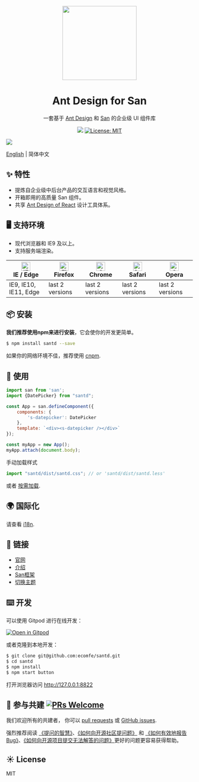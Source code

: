 <p align="center">
  <a href="https://ecomfe.github.com/santd">
    <img width="200" src="https://b.bdstatic.com/searchbox/image/gcp/20191202/2915011424.png">
  </a>
</p>

<h1 align="center">Ant Design for San</h1>

<div align="center">
一套基于 <a href="https://ant.design/">Ant Design</a> 和 <a href="https://baidu.github.io/san/">San</a> 的企业级 UI 组件库

[![](https://flat.badgen.net/npm/v/santd?icon=npm)](https://www.npmjs.com/package/santd) [![License: MIT](https://img.shields.io/badge/License-MIT-yellow.svg)](https://opensource.org/licenses/MIT)
</div>

[![](https://cdn-images-1.medium.com/max/2000/1*NIlj0-TdLMbo_hzSBP8tmg.png)](http://ecomfe.github.io/santd)

[English](./README.md) | 简体中文

## ✨ 特性

- 提炼自企业级中后台产品的交互语言和视觉风格。
- 开箱即用的高质量 San 组件。
- 共享 [Ant Design of React](https://ant.design/docs/spec/introduce) 设计工具体系。

## 🖥 支持环境

- 现代浏览器和 IE9 及以上。
- 支持服务端渲染。

| [<img src="https://raw.githubusercontent.com/alrra/browser-logos/master/src/edge/edge_48x48.png" alt="IE / Edge" width="24px" height="24px" />](http://godban.github.io/browsers-support-badges/)</br>IE / Edge | [<img src="https://raw.githubusercontent.com/alrra/browser-logos/master/src/firefox/firefox_48x48.png" alt="Firefox" width="24px" height="24px" />](http://godban.github.io/browsers-support-badges/)</br>Firefox | [<img src="https://raw.githubusercontent.com/alrra/browser-logos/master/src/chrome/chrome_48x48.png" alt="Chrome" width="24px" height="24px" />](http://godban.github.io/browsers-support-badges/)</br>Chrome | [<img src="https://raw.githubusercontent.com/alrra/browser-logos/master/src/safari/safari_48x48.png" alt="Safari" width="24px" height="24px" />](http://godban.github.io/browsers-support-badges/)</br>Safari | [<img src="https://raw.githubusercontent.com/alrra/browser-logos/master/src/opera/opera_48x48.png" alt="Opera" width="24px" height="24px" />](http://godban.github.io/browsers-support-badges/)</br>Opera |
| --------------------------------------------------------------------------------------------------------------------------------------------------------------------------------------------------------------- | ----------------------------------------------------------------------------------------------------------------------------------------------------------------------------------------------------------------- | ------------------------------------------------------------------------------------------------------------------------------------------------------------------------------------------------------------- | ------------------------------------------------------------------------------------------------------------------------------------------------------------------------------------------------------------- | --------------------------------------------------------------------------------------------------------------------------------------------------------------------------------------------------------- |
| IE9, IE10, IE11, Edge                                                                                                                                                                                           | last 2 versions                                                                                                                                                                                                   | last 2 versions                                                                                                                                                                                               | last 2 versions                                                                                                                                                                                               | last 2 versions                                                                                                                                                                                           |

## 📦 安装

**我们推荐使用npm来进行安装**，它会使你的开发更简单。

```bash
$ npm install santd --save
```

如果你的网络环境不佳，推荐使用 [cnpm](https://github.com/cnpm/cnpm).

## 🔨 使用

```jsx
import san from 'san';
import {DatePicker} from "santd";

const App = san.defineComponent({
    components: {
        's-datepicker': DatePicker
    },
    template: `<div><s-datepicker /></div>`
});

const myApp = new App();
myApp.attach(document.body);
```

手动加载样式

```jsx
import "santd/dist/santd.css"; // or 'santd/dist/santd.less'
```

或者 [按需加载](https://ecomfe.github.io/santd/#docs/quickstart).

## 🌍 国际化

请查看 [i18n](http://ecomfe.github.io/santd/#docs/i18n).

## 🔗 链接

- [官网](https://ecomfe.github.io/)
- [介绍](https://ecomfe.github.io/santd/#docs/introduce)
- [San框架](https://baidu.github.io/san/)
- [切换主题](http://ecomfe.github.io/santd/#/docs/theme)

## ⌨️ 开发

可以使用 Gitpod 进行在线开发：

[![Open in Gitpod](https://gitpod.io/button/open-in-gitpod.svg)](https://gitpod.io/#https://github.com/ecomfe/santd)

或者克隆到本地开发：

```bash
$ git clone git@github.com:ecomfe/santd.git
$ cd santd
$ npm install
$ npm start button
```

打开浏览器访问 http://127.0.0.1:8822

## 🤝 参与共建 [![PRs Welcome](https://img.shields.io/badge/PRs-welcome-brightgreen.svg?style=flat-square)](https://github.com/ecomfe/santd/pulls)

我们欢迎所有的共建者， 你可以 [pull requests](https://github.com/ecomfe/santd/pulls) 或 [GitHub issues](https://github.com/ecomfe/santd/issues).

强烈推荐阅读 [《提问的智慧》](http://www.catb.org/~esr/faqs/smart-questions.html)、[《如何向开源社区提问题》](https://github.com/seajs/seajs/issues/545) 和 [《如何有效地报告 Bug》](http://www.chiark.greenend.org.uk/~sgtatham/bugs.html)、[《如何向开源项目提交无法解答的问题》](https://zhuanlan.zhihu.com/p/25795393)更好的问题更容易获得帮助。

## ☀️ License

MIT
